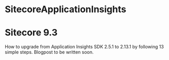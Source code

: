 # SitecoreApplicationInsights
# Sitecore 9.3
How to upgrade from Application Insights SDK 2.5.1 to 2.13.1 by following 13 simple steps.
Blogpost to be written soon.
